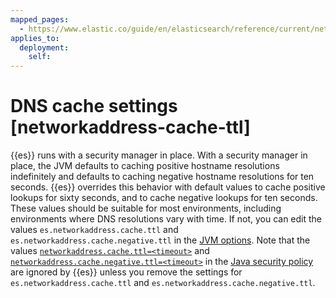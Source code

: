 ```yaml
---
mapped_pages:
  - https://www.elastic.co/guide/en/elasticsearch/reference/current/networkaddress-cache-ttl.html
applies_to:
  deployment:
    self:
---
```


# DNS cache settings [networkaddress-cache-ttl]

{{es}} runs with a security manager in place. With a security manager in place, the JVM defaults to caching positive hostname resolutions indefinitely and defaults to caching negative hostname resolutions for ten seconds. {{es}} overrides this behavior with default values to cache positive lookups for sixty seconds, and to cache negative lookups for ten seconds. These values should be suitable for most environments, including environments where DNS resolutions vary with time. If not, you can edit the values `es.networkaddress.cache.ttl` and `es.networkaddress.cache.negative.ttl` in the [JVM options](asciidocalypse://docs/elasticsearch/docs/reference/elasticsearch/jvm-settings.md#set-jvm-options). Note that the values [`networkaddress.cache.ttl=<timeout>`](https://docs.oracle.com/javase/8/docs/technotes/guides/net/properties.md) and [`networkaddress.cache.negative.ttl=<timeout>`](https://docs.oracle.com/javase/8/docs/technotes/guides/net/properties.md) in the [Java security policy](https://docs.oracle.com/javase/8/docs/technotes/guides/security/PolicyFiles.md) are ignored by {{es}} unless you remove the settings for `es.networkaddress.cache.ttl` and `es.networkaddress.cache.negative.ttl`.